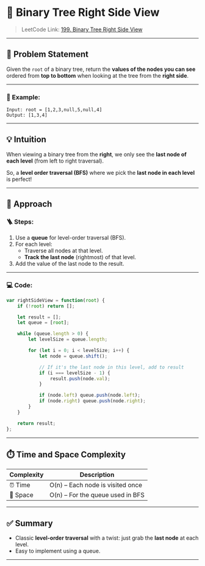 

# 👀 Binary Tree Right Side View

> LeetCode Link: [199. Binary Tree Right Side View](https://leetcode.com/problems/binary-tree-right-side-view/)

---

## 🧠 Problem Statement

Given the `root` of a binary tree, return the **values of the nodes you can see** ordered from **top to bottom** when looking at the tree from the **right side**.

---

### 📌 Example:

```
Input: root = [1,2,3,null,5,null,4]
Output: [1,3,4]
```

---

## 💡 Intuition

When viewing a binary tree from the **right**, we only see the **last node of each level** (from left to right traversal).

So, a **level order traversal (BFS)** where we pick the **last node in each level** is perfect!

---

## 🔄 Approach

### 🪜 Steps:

1. Use a **queue** for level-order traversal (BFS).
2. For each level:
   - Traverse all nodes at that level.
   - **Track the last node** (rightmost) of that level.
3. Add the value of the last node to the result.

---

### 💻 Code:

```javascript
var rightSideView = function(root) {
    if (!root) return [];

    let result = [];
    let queue = [root];

    while (queue.length > 0) {
        let levelSize = queue.length;

        for (let i = 0; i < levelSize; i++) {
            let node = queue.shift();

            // If it's the last node in this level, add to result
            if (i === levelSize - 1) {
                result.push(node.val);
            }

            if (node.left) queue.push(node.left);
            if (node.right) queue.push(node.right);
        }
    }

    return result;
};
```

---

## ⏱️ Time and Space Complexity

| Complexity | Description                    |
|------------|--------------------------------|
| ⏰ Time     | O(n) – Each node is visited once |
| 🧠 Space    | O(n) – For the queue used in BFS |

---

## ✅ Summary

- Classic **level-order traversal** with a twist: just grab the **last node** at each level.
- Easy to implement using a queue.

---
